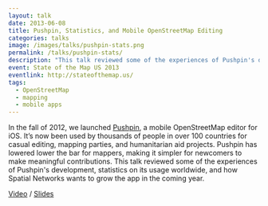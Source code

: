 ```yaml
---
layout: talk
date: 2013-06-08
title: Pushpin, Statistics, and Mobile OpenStreetMap Editing
categories: talks
image: /images/talks/pushpin-stats.png
permalink: /talks/pushpin-stats/
description: "This talk reviewed some of the experiences of Pushpin's development, statistics on its usage worldwide, and how Spatial Networks wants to grow the app in the coming year."
event: State of the Map US 2013
eventlink: http://stateofthemap.us/
tags:
  - OpenStreetMap
  - mapping
  - mobile apps
---
```


In the fall of 2012, we launched [Pushpin](http://pushpinosm.org/), a mobile OpenStreetMap editor for iOS. It’s now been used by thousands of people in over 100 countries for casual editing, mapping parties, and humanitarian aid projects. Pushpin has lowered lower the bar for mappers, making it simpler for newcomers to make meaningful contributions. This talk reviewed some of the experiences of Pushpin's development, statistics on its usage worldwide, and how Spatial Networks wants to grow the app in the coming year.

[Video](https://vimeo.com/68087538) / [Slides](https://colemanm.github.io/pushpin-history-stats/#0 "Pushpin Stats")
